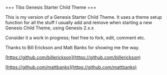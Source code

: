 === Tibs Genesis Starter Child Theme ===

This is my version of a Genesis Starter Child Theme. It uses a theme setup function for all the stuff I usually add and remove when starting a new Genesis Child Theme, using Genesis 2.x.x

Consider it a work in progress; feel free to fork, edit, comment etc.

Thanks to Bill Erickson and Matt Banks for showing me the way.

[https://github.com/billerickson](https://github.com/billerickson)

[https://github.com/mattbanks](https://github.com/mattbanks)
